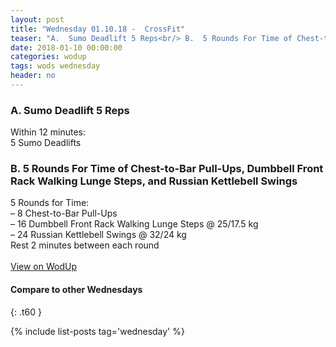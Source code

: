 ```yaml
---
layout: post
title: "Wednesday 01.10.18 -  CrossFit"
teaser: "A.  Sumo Deadlift 5 Reps<br/> B.  5 Rounds For Time of Chest-to-Bar Pull-Ups, Dumbbell Front Rack Walking Lunge Steps, and Russian Kettlebell Swings"
date: 2018-01-10 00:00:00
categories: wodup
tags: wods wednesday
header: no
---
```



<h3>A.  Sumo Deadlift 5 Reps</h3>
Within 12 minutes:<br/>
5 Sumo Deadlifts<br/>
<h3>B.  5 Rounds For Time of Chest-to-Bar Pull-Ups, Dumbbell Front Rack Walking Lunge Steps, and Russian Kettlebell Swings</h3>
5 Rounds for Time:<br/>– 8 Chest-to-Bar Pull-Ups<br/>– 16 Dumbbell Front Rack Walking Lunge Steps @ 25/17.5 kg<br/>– 24 Russian Kettlebell Swings @ 32/24 kg<br/>Rest 2 minutes between each round<br/>
<br/>
<a href="https://www.wodup.com/gyms/asphodel/wods/3654" target="blank">View on WodUp</a>


#### Compare to other Wednesdays
{: .t60 }

{% include list-posts tag='wednesday' %}